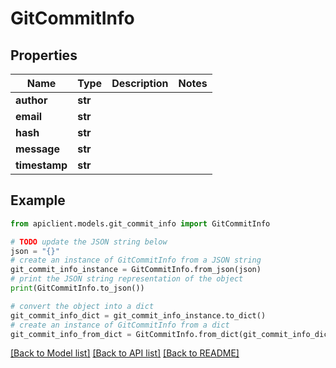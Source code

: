 # GitCommitInfo


## Properties

Name | Type | Description | Notes
------------ | ------------- | ------------- | -------------
**author** | **str** |  | 
**email** | **str** |  | 
**hash** | **str** |  | 
**message** | **str** |  | 
**timestamp** | **str** |  | 

## Example

```python
from apiclient.models.git_commit_info import GitCommitInfo

# TODO update the JSON string below
json = "{}"
# create an instance of GitCommitInfo from a JSON string
git_commit_info_instance = GitCommitInfo.from_json(json)
# print the JSON string representation of the object
print(GitCommitInfo.to_json())

# convert the object into a dict
git_commit_info_dict = git_commit_info_instance.to_dict()
# create an instance of GitCommitInfo from a dict
git_commit_info_from_dict = GitCommitInfo.from_dict(git_commit_info_dict)
```
[[Back to Model list]](../README.md#documentation-for-models) [[Back to API list]](../README.md#documentation-for-api-endpoints) [[Back to README]](../README.md)


